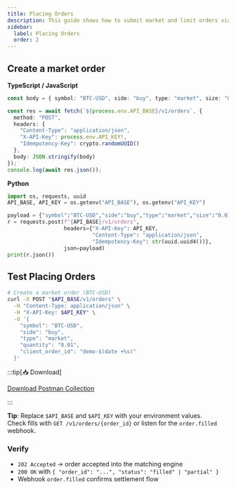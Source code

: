 ```yaml
---
title: Placing Orders
description: This guide shows how to submit market and limit orders via REST with idempotency.
sidebar:
  label: Placing Orders
  order: 2
---
```


## Create a market order

**TypeScript / JavaScript**
```ts
const body = { symbol: "BTC-USD", side: "buy", type: "market", size: "0.01" };

const res = await fetch(`${process.env.API_BASE}/v1/orders`, {
  method: "POST",
  headers: {
    "Content-Type": "application/json",
    "X-API-Key": process.env.API_KEY!,
    "Idempotency-Key": crypto.randomUUID()
  },
  body: JSON.stringify(body)
});
console.log(await res.json());
```

**Python**
```py
import os, requests, uuid
API_BASE, API_KEY = os.getenv("API_BASE"), os.getenv("API_KEY")

payload = {"symbol":"BTC-USD","side":"buy","type":"market","size":"0.01"}
r = requests.post(f"{API_BASE}/v1/orders",
                  headers={"X-API-Key": API_KEY,
                           "Content-Type": "application/json",
                           "Idempotency-Key": str(uuid.uuid4())},
                  json=payload)
print(r.json())
```

## Test Placing Orders

```bash
# Create a market order (BTC-USD)
curl -X POST "$API_BASE/v1/orders" \
  -H "Content-Type: application/json" \
  -H "X-API-Key: $API_KEY" \
  -d '{
    "symbol": "BTC-USD",
    "side": "buy",
    "type": "market",
    "quantity": "0.01",
    "client_order_id": "demo-$(date +%s)"
  }'
  ```

:::tip[📥 Download]

<a href="/securitypro.postman_collection.json"
   download="securitypro.postman.json"
   class="button-link">
  Download Postman Collection
</a>

:::

**Tip**: Replace `$API_BASE` and `$API_KEY` with your environment values. \
Check fills with `GET /v1/orders/{order_id}` or listen for the `order.filled` webhook.

### Verify

- `202 Accepted` → order accepted into the matching engine  
- `200 OK` with `{ "order_id": "...", "status": "filled" | "partial" }`  
- Webhook `order.filled` confirms settlement flow
